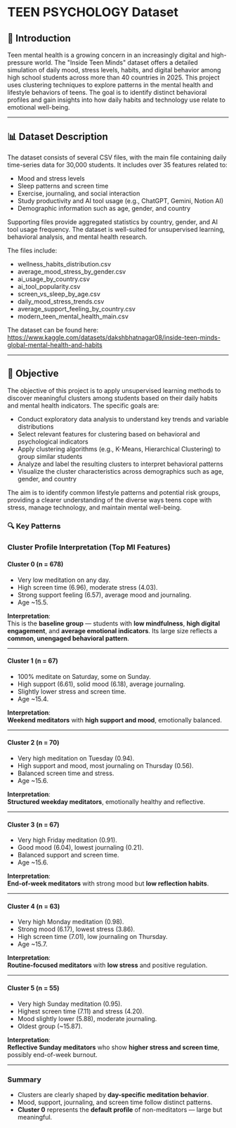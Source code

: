 # TEEN PSYCHOLOGY Dataset

## 📘 Introduction

Teen mental health is a growing concern in an increasingly digital and high-pressure world. The "Inside Teen Minds" dataset offers a detailed simulation of daily mood, stress levels, habits, and digital behavior among high school students across more than 40 countries in 2025. This project uses clustering techniques to explore patterns in the mental health and lifestyle behaviors of teens. The goal is to identify distinct behavioral profiles and gain insights into how daily habits and technology use relate to emotional well-being.

---

## 📊 Dataset Description

The dataset consists of several CSV files, with the main file containing daily time-series data for 30,000 students. It includes over 35 features related to:

- Mood and stress levels  
- Sleep patterns and screen time  
- Exercise, journaling, and social interaction  
- Study productivity and AI tool usage (e.g., ChatGPT, Gemini, Notion AI)  
- Demographic information such as age, gender, and country  

Supporting files provide aggregated statistics by country, gender, and AI tool usage frequency. The dataset is well-suited for unsupervised learning, behavioral analysis, and mental health research.

The files include:

* wellness_habits_distribution.csv
* average_mood_stress_by_gender.csv
* ai_usage_by_country.csv
* ai_tool_popularity.csv
* screen_vs_sleep_by_age.csv
* daily_mood_stress_trends.csv
* average_support_feeling_by_country.csv
* modern_teen_mental_health_main.csv

The dataset can be found here: https://www.kaggle.com/datasets/dakshbhatnagar08/inside-teen-minds-global-mental-health-and-habits

---

## 🎯 Objective

The objective of this project is to apply unsupervised learning methods to discover meaningful clusters among students based on their daily habits and mental health indicators. The specific goals are:

- Conduct exploratory data analysis to understand key trends and variable distributions  
- Select relevant features for clustering based on behavioral and psychological indicators  
- Apply clustering algorithms (e.g., K-Means, Hierarchical Clustering) to group similar students  
- Analyze and label the resulting clusters to interpret behavioral patterns  
- Visualize the cluster characteristics across demographics such as age, gender, and country  

The aim is to identify common lifestyle patterns and potential risk groups, providing a clearer understanding of the diverse ways teens cope with stress, manage technology, and maintain mental well-being.

### 🔍 Key Patterns

### Cluster Profile Interpretation (Top MI Features)

#### Cluster 0 (n = 678)
- Very low meditation on any day.
- High screen time (6.96), moderate stress (4.03).
- Strong support feeling (6.57), average mood and journaling.
- Age ~15.5.

**Interpretation**:  
This is the **baseline group** — students with **low mindfulness**, **high digital engagement**, and **average emotional indicators**. Its large size reflects a **common, unengaged behavioral pattern**.

---

#### Cluster 1 (n = 67)
- 100% meditate on Saturday, some on Sunday.
- High support (6.61), solid mood (6.18), average journaling.
- Slightly lower stress and screen time.
- Age ~15.4.

**Interpretation**:  
**Weekend meditators** with **high support and mood**, emotionally balanced.

---

#### Cluster 2 (n = 70)
- Very high meditation on Tuesday (0.94).
- High support and mood, most journaling on Thursday (0.56).
- Balanced screen time and stress.
- Age ~15.6.

**Interpretation**:  
**Structured weekday meditators**, emotionally healthy and reflective.

---

#### Cluster 3 (n = 67)
- Very high Friday meditation (0.91).
- Good mood (6.04), lowest journaling (0.21).
- Balanced support and screen time.
- Age ~15.6.

**Interpretation**:  
**End-of-week meditators** with strong mood but **low reflection habits**.

---

#### Cluster 4 (n = 63)
- Very high Monday meditation (0.98).
- Strong mood (6.17), lowest stress (3.86).
- High screen time (7.01), low journaling on Thursday.
- Age ~15.7.

**Interpretation**:  
**Routine-focused meditators** with **low stress** and positive regulation.

---

#### Cluster 5 (n = 55)
- Very high Sunday meditation (0.95).
- Highest screen time (7.11) and stress (4.20).
- Mood slightly lower (5.88), moderate journaling.
- Oldest group (~15.87).

**Interpretation**:  
**Reflective Sunday meditators** who show **higher stress and screen time**, possibly end-of-week burnout.

---

### Summary
- Clusters are clearly shaped by **day-specific meditation behavior**.
- Mood, support, journaling, and screen time follow distinct patterns.
- **Cluster 0** represents the **default profile** of non-meditators — large but meaningful.
